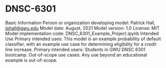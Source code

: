 # DNSC-6301
Basic Information
Person or organization developing model: Patrick Hall, jphall@gwu.edu
Model date: August, 2021
Model version: 1.0
License: MIT
Model implementation code: DNSC_6301_Example_Project.ipynb
Intended Use
Primary intended uses: This model is an example probability of default classifier, with an example use case for determining eligibility for a credit line increase.
Primary intended users: Students in GWU DNSC 6301 bootcamp.
Out-of-scope use cases: Any use beyond an educational example is out-of-scope.
